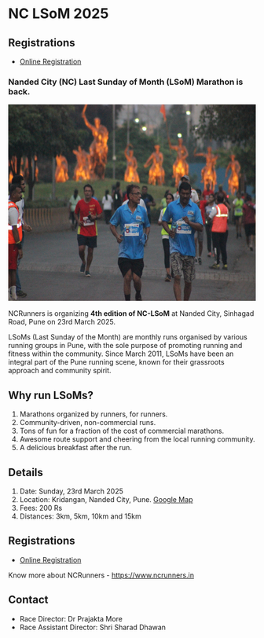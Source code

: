 # NC LSoM 2025

## Registrations
* [Online Registration](https://konfhub.com/94e1263f-44d3-4a16-aad0-6a42e09ced96)
  
### Nanded City (NC) Last Sunday of Month (LSoM) Marathon is back.

<a  href="./assets/images/ncrunners_dc.jpg"><img src="./assets/images/ncrunners_dc.jpg" height="400px"></a>

NCRunners is organizing **4th edition of NC-LSoM** at Nanded City, Sinhagad Road,
Pune on 23rd March 2025.

LSoMs (Last Sunday of the Month) are monthly runs organised by various running groups in Pune, with the sole purpose of promoting running and fitness within the community. Since March 2011, LSoMs have been an integral part of the Pune running scene, known for their grassroots approach and community spirit.

## Why run LSoMs?

1. Marathons organized by runners, for runners.
2. Community-driven, non-commercial runs.
3. Tons of fun for a fraction of the cost of commercial marathons.
4. Awesome route support and cheering from the local running community.
5. A delicious breakfast after the run.

## Details

1. Date: Sunday, 23rd March 2025
2. Location: Kridangan, Nanded City, Pune. [Google Map](https://maps.app.goo.gl/jvt5iZfSX7TX1U3P6)
3. Fees: 200 Rs
4. Distances: 3km, 5km, 10km and 15km

## Registrations
* [Online Registration](https://konfhub.com/94e1263f-44d3-4a16-aad0-6a42e09ced96)


Know more about NCRunners - https://www.ncrunners.in

## Contact
* Race Director: Dr Prajakta More
* Race Assistant Director: Shri Sharad Dhawan
